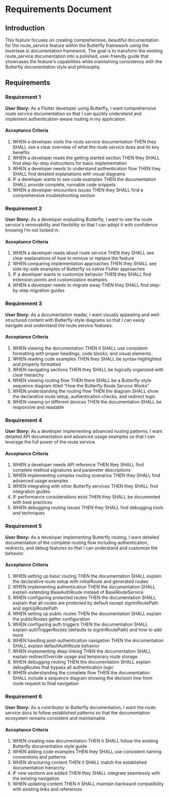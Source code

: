 # Requirements Document

## Introduction

This feature focuses on creating comprehensive, beautiful documentation for the route_service feature within the Butterfly framework using the Invertase.io documentation framework. The goal is to transform the existing route_service documentation into a polished, user-friendly guide that showcases the feature's capabilities while maintaining consistency with the Butterfly documentation style and philosophy.

## Requirements

### Requirement 1

**User Story:** As a Flutter developer using Butterfly, I want comprehensive route service documentation so that I can quickly understand and implement authentication-aware routing in my application.

#### Acceptance Criteria

1. WHEN a developer visits the route service documentation THEN they SHALL see a clear overview of what the route service does and its key benefits
2. WHEN a developer reads the getting started section THEN they SHALL find step-by-step instructions for basic implementation
3. WHEN a developer needs to understand authentication flow THEN they SHALL find detailed explanations with visual diagrams
4. IF a developer wants to see code examples THEN the documentation SHALL provide complete, runnable code snippets
5. WHEN a developer encounters issues THEN they SHALL find a comprehensive troubleshooting section

### Requirement 2

**User Story:** As a developer evaluating Butterfly, I want to see the route service's removability and flexibility so that I can adopt it with confidence knowing I'm not locked in.

#### Acceptance Criteria

1. WHEN a developer reads about route service THEN they SHALL see clear explanations of how to remove or replace the feature
2. WHEN comparing implementation approaches THEN they SHALL see side-by-side examples of Butterfly vs native Flutter approaches
3. IF a developer wants to customize behavior THEN they SHALL find extension points and customization examples
4. WHEN a developer needs to migrate away THEN they SHALL find step-by-step migration guides

### Requirement 3

**User Story:** As a documentation reader, I want visually appealing and well-structured content with Butterfly-style diagrams so that I can easily navigate and understand the route service features.

#### Acceptance Criteria

1. WHEN viewing the documentation THEN it SHALL use consistent formatting with proper headings, code blocks, and visual elements
2. WHEN reading code examples THEN they SHALL be syntax-highlighted and properly formatted
3. WHEN navigating sections THEN they SHALL be logically organized with clear hierarchy
4. WHEN viewing routing flow THEN there SHALL be a Butterfly-style sequence diagram titled "How the Butterfly Route Service Works"
5. WHEN understanding the routing flow THEN the diagram SHALL show the declarative route setup, authentication checks, and redirect logic
6. WHEN viewing on different devices THEN the documentation SHALL be responsive and readable

### Requirement 4

**User Story:** As a developer implementing advanced routing patterns, I want detailed API documentation and advanced usage examples so that I can leverage the full power of the route service.

#### Acceptance Criteria

1. WHEN a developer needs API reference THEN they SHALL find complete method signatures and parameter descriptions
2. WHEN implementing complex routing scenarios THEN they SHALL find advanced usage examples
3. WHEN integrating with other Butterfly services THEN they SHALL find integration guides
4. IF performance considerations exist THEN they SHALL be documented with best practices
5. WHEN debugging routing issues THEN they SHALL find debugging tools and techniques

### Requirement 5

**User Story:** As a developer implementing Butterfly routing, I want detailed documentation of the complete routing flow including authentication, redirects, and debug features so that I can understand and customize the behavior.

#### Acceptance Criteria

1. WHEN setting up basic routing THEN the documentation SHALL explain the declarative route setup with initialRoute and generated routes
2. WHEN implementing authentication THEN the documentation SHALL explain extending BaseAuthRoute instead of BaseRouteService
3. WHEN configuring protected routes THEN the documentation SHALL explain that all routes are protected by default except signInRoutePath and signUpRoutePath
4. WHEN setting up public routes THEN the documentation SHALL explain the publicRoutes getter configuration
5. WHEN configuring auth triggers THEN the documentation SHALL explain authTriggerRoutes (defaults to signInRoutePath) and how to add more
6. WHEN handling post-authentication navigation THEN the documentation SHALL explain defaultAuthRoute behavior
7. WHEN implementing deep linking THEN the documentation SHALL explain redirectOverride usage and temporary route storage
8. WHEN debugging routing THEN the documentation SHALL explain debugRoutes that bypass all authentication logic
9. WHEN understanding the complete flow THEN the documentation SHALL include a sequence diagram showing the decision tree from route request to final navigation

### Requirement 6

**User Story:** As a contributor to Butterfly documentation, I want the route service docs to follow established patterns so that the documentation ecosystem remains consistent and maintainable.

#### Acceptance Criteria

1. WHEN creating new documentation THEN it SHALL follow the existing Butterfly documentation style guide
2. WHEN adding code examples THEN they SHALL use consistent naming conventions and patterns
3. WHEN structuring content THEN it SHALL match the established documentation hierarchy
4. IF new sections are added THEN they SHALL integrate seamlessly with the existing navigation
5. WHEN updating content THEN it SHALL maintain backward compatibility with existing links and references